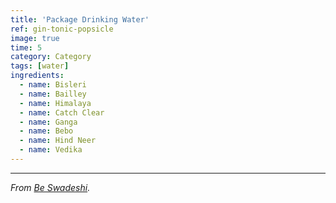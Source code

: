 ```yaml
---
title: 'Package Drinking Water'
ref: gin-tonic-popsicle
image: true
time: 5
category: Category
tags: [water]
ingredients:
  - name: Bisleri
  - name: Bailley
  - name: Himalaya
  - name: Catch Clear
  - name: Ganga
  - name: Bebo
  - name: Hind Neer
  - name: Vedika
---
```


---

_From [Be Swadeshi](https://beswadeshi.in)._
